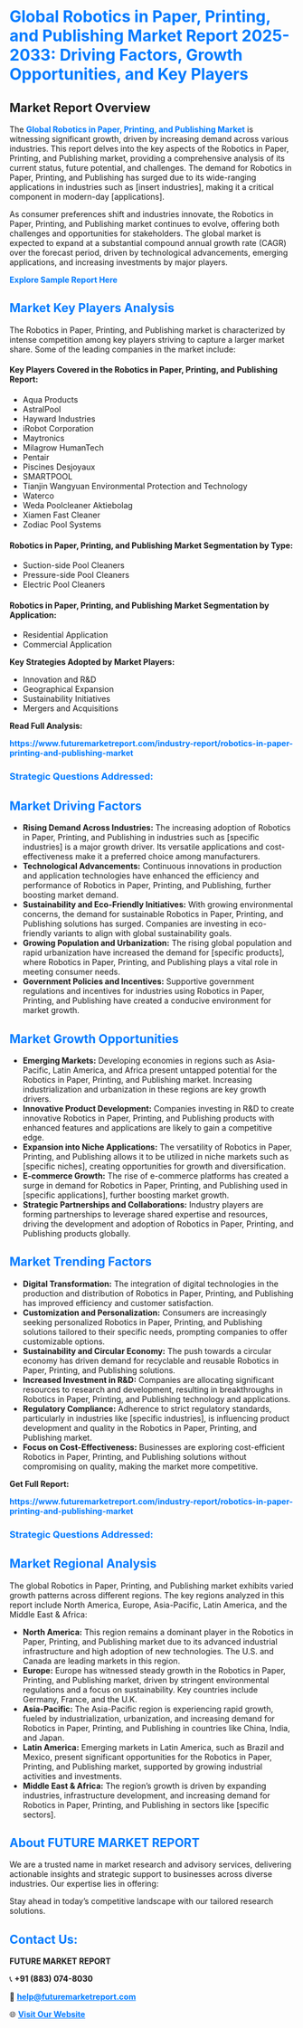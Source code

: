 <h1 style="color: #007BFF;">Global Robotics in Paper, Printing, and Publishing Market Report 2025-2033: Driving Factors, Growth Opportunities, and Key Players</h1>

<section id="overview">
<h2>Market Report Overview</h2>
<p>The <a href="https://www.futuremarketreport.com/industry-report/robotics-in-paper-printing-and-publishing-market" style="color: #007BFF; text-decoration: none;"><strong>Global Robotics in Paper, Printing, and Publishing Market</strong></a> is witnessing significant growth, driven by increasing demand across various industries. This report delves into the key aspects of the Robotics in Paper, Printing, and Publishing market, providing a comprehensive analysis of its current status, future potential, and challenges. The demand for Robotics in Paper, Printing, and Publishing has surged due to its wide-ranging applications in industries such as [insert industries], making it a critical component in modern-day [applications].</p>
<p>As consumer preferences shift and industries innovate, the Robotics in Paper, Printing, and Publishing market continues to evolve, offering both challenges and opportunities for stakeholders. The global market is expected to expand at a substantial compound annual growth rate (CAGR) over the forecast period, driven by technological advancements, emerging applications, and increasing investments by major players.</p>
</section>

<section id="overview">
<p><a href="https://www.futuremarketreport.com/request-sample/reportId=32301" style="color: #007BFF; text-decoration: none;"><strong>Explore Sample Report Here</strong></a></p>
</section>

<section id="key-players">
<h2 style="color: #007BFF;">Market Key Players Analysis</h2>
<p>The Robotics in Paper, Printing, and Publishing market is characterized by intense competition among key players striving to capture a larger market share. Some of the leading companies in the market include:</p>
<h4>Key Players Covered in the Robotics in Paper, Printing, and Publishing Report:</h4>
<ul><li>Aqua Products</li><li>AstralPool</li><li>Hayward Industries</li><li>iRobot Corporation</li><li>Maytronics</li><li>Milagrow HumanTech</li><li>Pentair</li><li>Piscines Desjoyaux</li><li>SMARTPOOL</li><li>Tianjin Wangyuan Environmental Protection and Technology</li><li>Waterco</li><li>Weda Poolcleaner Aktiebolag</li><li>Xiamen Fast Cleaner</li><li>Zodiac Pool Systems</li></ul>
<h4>Robotics in Paper, Printing, and Publishing Market Segmentation by Type:</h4>
<ul><li>Suction-side Pool Cleaners</li><li>Pressure-side Pool Cleaners</li><li>Electric Pool Cleaners</li></ul>

<h4>Robotics in Paper, Printing, and Publishing Market Segmentation by Application:</h4>
<ul><li>Residential Application</li><li>Commercial Application</li></ul>
<p><strong>Key Strategies Adopted by Market Players:</strong></p>
<ul>
<li>Innovation and R&D</li>
<li>Geographical Expansion</li>
<li>Sustainability Initiatives</li>
<li>Mergers and Acquisitions</li>
</ul>
</section>

<section>
<p><strong>Read Full Analysis: </strong></p><a href="https://www.futuremarketreport.com/industry-report/robotics-in-paper-printing-and-publishing-market" style="color: #007BFF; text-decoration: none;"><strong>https://www.futuremarketreport.com/industry-report/robotics-in-paper-printing-and-publishing-market</strong></a>
<h3 style="color: #007BFF;">Strategic Questions Addressed:</h3>
</section>

<section id="driving-factors">
<h2 style="color: #007BFF;">Market Driving Factors</h2>
<ul>
<li><strong>Rising Demand Across Industries:</strong> The increasing adoption of Robotics in Paper, Printing, and Publishing in industries such as [specific industries] is a major growth driver. Its versatile applications and cost-effectiveness make it a preferred choice among manufacturers.</li>
<li><strong>Technological Advancements:</strong> Continuous innovations in production and application technologies have enhanced the efficiency and performance of Robotics in Paper, Printing, and Publishing, further boosting market demand.</li>
<li><strong>Sustainability and Eco-Friendly Initiatives:</strong> With growing environmental concerns, the demand for sustainable Robotics in Paper, Printing, and Publishing solutions has surged. Companies are investing in eco-friendly variants to align with global sustainability goals.</li>
<li><strong>Growing Population and Urbanization:</strong> The rising global population and rapid urbanization have increased the demand for [specific products], where Robotics in Paper, Printing, and Publishing plays a vital role in meeting consumer needs.</li>
<li><strong>Government Policies and Incentives:</strong> Supportive government regulations and incentives for industries using Robotics in Paper, Printing, and Publishing have created a conducive environment for market growth.</li>
</ul>
</section>

<section id="growth-opportunities">
<h2 style="color: #007BFF;">Market Growth Opportunities</h2>
<ul>
<li><strong>Emerging Markets:</strong> Developing economies in regions such as Asia-Pacific, Latin America, and Africa present untapped potential for the Robotics in Paper, Printing, and Publishing market. Increasing industrialization and urbanization in these regions are key growth drivers.</li>
<li><strong>Innovative Product Development:</strong> Companies investing in R&D to create innovative Robotics in Paper, Printing, and Publishing products with enhanced features and applications are likely to gain a competitive edge.</li>
<li><strong>Expansion into Niche Applications:</strong> The versatility of Robotics in Paper, Printing, and Publishing allows it to be utilized in niche markets such as [specific niches], creating opportunities for growth and diversification.</li>
<li><strong>E-commerce Growth:</strong> The rise of e-commerce platforms has created a surge in demand for Robotics in Paper, Printing, and Publishing used in [specific applications], further boosting market growth.</li>
<li><strong>Strategic Partnerships and Collaborations:</strong> Industry players are forming partnerships to leverage shared expertise and resources, driving the development and adoption of Robotics in Paper, Printing, and Publishing products globally.</li>
</ul>
</section>

<section id="trending-factors">
<h2 style="color: #007BFF;">Market Trending Factors</h2>
<ul>
<li><strong>Digital Transformation:</strong> The integration of digital technologies in the production and distribution of Robotics in Paper, Printing, and Publishing has improved efficiency and customer satisfaction.</li>
<li><strong>Customization and Personalization:</strong> Consumers are increasingly seeking personalized Robotics in Paper, Printing, and Publishing solutions tailored to their specific needs, prompting companies to offer customizable options.</li>
<li><strong>Sustainability and Circular Economy:</strong> The push towards a circular economy has driven demand for recyclable and reusable Robotics in Paper, Printing, and Publishing solutions.</li>
<li><strong>Increased Investment in R&D:</strong> Companies are allocating significant resources to research and development, resulting in breakthroughs in Robotics in Paper, Printing, and Publishing technology and applications.</li>
<li><strong>Regulatory Compliance:</strong> Adherence to strict regulatory standards, particularly in industries like [specific industries], is influencing product development and quality in the Robotics in Paper, Printing, and Publishing market.</li>
<li><strong>Focus on Cost-Effectiveness:</strong> Businesses are exploring cost-efficient Robotics in Paper, Printing, and Publishing solutions without compromising on quality, making the market more competitive.</li>
</ul>
</section>

<section>
<p><strong>Get Full Report: </strong></p><a href="https://www.futuremarketreport.com/industry-report/robotics-in-paper-printing-and-publishing-market" style="color: #007BFF; text-decoration: none;"><strong>https://www.futuremarketreport.com/industry-report/robotics-in-paper-printing-and-publishing-market</strong></a>
<h3 style="color: #007BFF;">Strategic Questions Addressed:</h3>
</section>


<section id="regional-analysis">
<h2 style="color: #007BFF;">Market Regional Analysis</h2>
<p>The global Robotics in Paper, Printing, and Publishing market exhibits varied growth patterns across different regions. The key regions analyzed in this report include North America, Europe, Asia-Pacific, Latin America, and the Middle East & Africa:</p>
<ul>
<li><strong>North America:</strong> This region remains a dominant player in the Robotics in Paper, Printing, and Publishing market due to its advanced industrial infrastructure and high adoption of new technologies. The U.S. and Canada are leading markets in this region.</li>
<li><strong>Europe:</strong> Europe has witnessed steady growth in the Robotics in Paper, Printing, and Publishing market, driven by stringent environmental regulations and a focus on sustainability. Key countries include Germany, France, and the U.K.</li>
<li><strong>Asia-Pacific:</strong> The Asia-Pacific region is experiencing rapid growth, fueled by industrialization, urbanization, and increasing demand for Robotics in Paper, Printing, and Publishing in countries like China, India, and Japan.</li>
<li><strong>Latin America:</strong> Emerging markets in Latin America, such as Brazil and Mexico, present significant opportunities for the Robotics in Paper, Printing, and Publishing market, supported by growing industrial activities and investments.</li>
<li><strong>Middle East & Africa:</strong> The region’s growth is driven by expanding industries, infrastructure development, and increasing demand for Robotics in Paper, Printing, and Publishing in sectors like [specific sectors].</li>
</ul>
</section>

<footer>
<h2 style="color: #007BFF;">About FUTURE MARKET REPORT</h2>
<p>We are a trusted name in market research and advisory services, delivering actionable insights and strategic support to businesses across diverse industries. Our expertise lies in offering:</p>

<p>Stay ahead in today’s competitive landscape with our tailored research solutions.</p>

<h2 style="color: #007BFF;">Contact Us:</h2>
<p><strong>FUTURE MARKET REPORT</strong></p>
<p>📞 <strong>+91 (883) 074-8030</strong></p>
<p>📧 <strong><a href="mailto:help@futuremarketreport.com" style="color: #007BFF;">help@futuremarketreport.com</a></strong></p>
<p>🌐 <strong><a href="https://www.futuremarketreport.com/" style="color: #007BFF;">Visit Our Website</a></strong></p>
</footer>